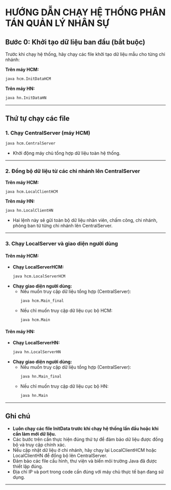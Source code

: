 # HƯỚNG DẪN CHẠY HỆ THỐNG PHÂN TÁN QUẢN LÝ NHÂN SỰ

## **Bước 0: Khởi tạo dữ liệu ban đầu (bắt buộc)**
Trước khi chạy hệ thống, hãy chạy các file khởi tạo dữ liệu mẫu cho từng chi nhánh:

**Trên máy HCM:**
```bash
java hcm.InitDataHCM
```

**Trên máy HN:**
```bash
java hn.InitDataHN
```

---

## **Thứ tự chạy các file**

### **1. Chạy CentralServer (máy HCM)**
```bash
java hcm.CentralServer
```
- Khởi động máy chủ tổng hợp dữ liệu toàn hệ thống.

---

### **2. Đồng bộ dữ liệu từ các chi nhánh lên CentralServer**

**Trên máy HCM:**
```bash
java hcm.LocalClientHCM
```

**Trên máy HN:**
```bash
java hn.LocalClientHN
```
- Hai lệnh này sẽ gửi toàn bộ dữ liệu nhân viên, chấm công, chi nhánh, phòng ban từ từng chi nhánh lên CentralServer.

---

### **3. Chạy LocalServer và giao diện người dùng**

#### **Trên máy HCM:**
- **Chạy LocalServerHCM:**
    ```bash
    java hcm.LocalServerHCM
    ```
- **Chạy giao diện người dùng:**
    - Nếu muốn truy cập dữ liệu tổng hợp (CentralServer):
        ```bash
        java hcm.Main_final
        ```
    - Nếu chỉ muốn truy cập dữ liệu cục bộ HCM:
        ```bash
        java hcm.Main
        ```

#### **Trên máy HN:**
- **Chạy LocalServerHN:**
    ```bash
    java hn.LocalServerHN
    ```
- **Chạy giao diện người dùng:**
    - Nếu muốn truy cập dữ liệu tổng hợp (CentralServer):
        ```bash
        java hn.Main_final
        ```
    - Nếu chỉ muốn truy cập dữ liệu cục bộ HN:
        ```bash
        java hn.Main
        ```

---

## **Ghi chú**
- **Luôn chạy các file InitData trước khi chạy hệ thống lần đầu hoặc khi cần làm mới dữ liệu.**
- Các bước trên cần thực hiện đúng thứ tự để đảm bảo dữ liệu được đồng bộ và truy cập chính xác.
- Nếu cập nhật dữ liệu ở chi nhánh, hãy chạy lại LocalClientHCM hoặc LocalClientHN để đồng bộ lên CentralServer.
- Đảm bảo các file cấu hình, thư viện và biến môi trường Java đã được thiết lập đúng.
- Địa chỉ IP và port trong code cần đúng với máy chủ thực tế bạn đang sử dụng.

---
